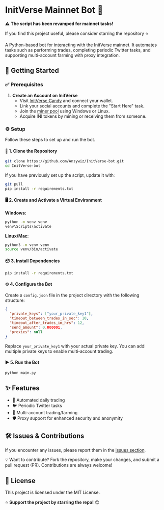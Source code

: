 # InitVerse Mainnet Bot 🚀

⚠️ **The script has been revamped for mainnet tasks!**

If you find this project useful, please consider starring the repository ⭐️

A Python-based bot for interacting with the InitVerse mainnet. It automates tasks such as performing trades, completing periodic Twitter tasks, and supporting multi-account farming with proxy integration.

## 🔰 Getting Started

### ✅ Prerequisites

1. **Create an Account on InitVerse**  
   - Visit [InitVerse Candy](https://candy.inichain.com/) and connect your wallet.
   - Link your social accounts and complete the "Start Here" task.
   - Join the [miner pool](https://inichain.gitbook.io/initverseinichain/inichain/mining-mainnet) using Windows or Linux.
   - Acquire INI tokens by mining or receiving them from someone.

### ⚙️ Setup

Follow these steps to set up and run the bot.

#### 📂 1. Clone the Repository
```bash
git clone https://github.com/Anzywiz/InitVerse-bot.git
cd InitVerse-bot
```

If you have previously set up the script, update it with:
```bash
git pull
pip install -r requirements.txt
```

#### 🖥️ 2. Create and Activate a Virtual Environment

**Windows:**  
```bash
python -m venv venv
venv\Scripts\activate
```

**Linux/Mac:**  
```bash
python3 -m venv venv
source venv/bin/activate
```

#### 📦 3. Install Dependencies
```bash
pip install -r requirements.txt
```

#### ⚙️ 4. Configure the Bot
Create a `config.json` file in the project directory with the following structure:
```json
{
  "private_keys": ["your_private_key1"],
  "timeout_between_trades_in_sec": 10,
  "timeout_after_trades_in_hrs": 12,
  "send_amount": 0.000001,
  "proxies": null
}
```
Replace `your_private_key1` with your actual private key. You can add multiple private keys to enable multi-account trading.

#### ▶️ 5. Run the Bot
```bash
python main.py
```

## ✨ Features

- 🤖 Automated daily trading
- 🐦 Periodic Twitter tasks
- 🔄 Multi-account trading/farming
- 🛡️ Proxy support for enhanced security and anonymity

## 🛠️ Issues & Contributions

If you encounter any issues, please report them in the [Issues section](https://github.com/Anzywiz/InitVerse-bot/issues).

💡 Want to contribute? Fork the repository, make your changes, and submit a pull request (PR). Contributions are always welcome!

## 📜 License

This project is licensed under the MIT License.

⭐ **Support the project by starring the repo!** 😊


